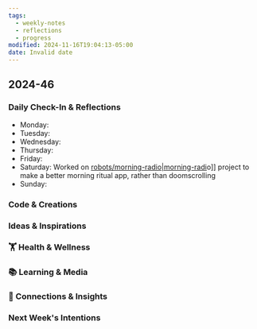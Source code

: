 ```yaml
---
tags:
  - weekly-notes
  - reflections
  - progress
modified: 2024-11-16T19:04:13-05:00
date: Invalid date
---
```

## 2024-46
###  Daily Check-In & Reflections
- Monday:
- Tuesday:
- Wednesday:
- Thursday:
- Friday:
- Saturday: Worked on [robots/morning-radio|morning-radi](robots/morning-radio|morning-radi)o]] project to make a better morning ritual app, rather than doomscrolling
- Sunday:

###  Code & Creations


###  Ideas & Inspirations


### 🏋 Health & Wellness
<!-- Note any physical activity, mindfulness practice, or self-care -->


### 📚 Learning & Media
<!-- Books, articles, movies, TV shows, podcasts consumed -->

### 🔗 Connections & Insights
<!-- Note any interesting connections between ideas or new realizations -->

###  Next Week's Intentions
<!-- What do you want to focus on or accomplish next week? -->
